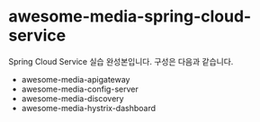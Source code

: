 # awesome-media-spring-cloud-service

Spring Cloud Service 실습 완성본입니다.
구성은 다음과 같습니다.
- awesome-media-apigateway
- awesome-media-config-server
- awesome-media-discovery
- awesome-media-hystrix-dashboard
